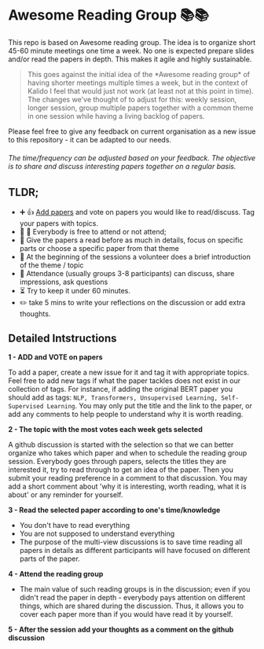 # Awesome Reading Group :books::books:

This repo is based on Awesome reading group. The idea is to organize short 45-60 minute meetings one time a week. No one is expected prepare slides and/or read the papers in depth. This makes it agile and highly sustainable.

<blockquote> This goes against the initial idea of the *Awesome reading group* of having shorter meetings multiple times a week, but in the context of Kalido I feel that would just not work (at least not at this point in time). The changes we've thought of to adjust for this: weekly session, longer session, group multiple papers together with a common theme in one session while having a living backlog of papers.</blockquote>

Please feel free to give any feedback on current organisation as a new issue to this repository - it can be adapted to our needs.   

###### The time/frequency can be adjusted based on your feedback. The objective is to share and discuss interesting papers together on a regular basis.

## TLDR;
   - :heavy_plus_sign: :+1: [Add papers](https://github.com/hadyelsahar/kalidoml-reading-group/issues/1) and vote on papers you would like to read/discuss. Tag your papers with topics.
   - :full_moon_with_face: :new_moon_with_face: Everybody is free to attend or not attend; 
   - :memo: Give the papers a read before as much in details, focus on specific parts or choose a specific paper from that theme
   - :loudspeaker: At the beginning of the sessions a volunteer does a brief introduction of the theme / topic
   - :speech_balloon: Attendance (usually groups 3-8 participants) can discuss, share impressions, ask questions 
   - :hourglass_flowing_sand: Try to keep it under 60 minutes.   
   - :pencil2: take 5 mins to write your reflections on the discussion or add extra thoughts. 

## Detailed Intstructions

**1 - ADD and VOTE on papers** 

To add a paper, create a new issue for it and tag it with appropriate topics. Feel free to add new tags if what the paper tackles does not exist in our collection of tags. For instance, if adding the original BERT paper you should add as tags: `NLP, Transformers, Unsupervised Learning, Self-Supervised Learning`.
You may only put the title and the link to the paper, or add any comments to help people to understand why it is worth reading.


**2 - The topic with the most votes each week gets selected**

A github discussion is started with the selection so that we can better organize who takes which paper and when to schedule the reading group session. Everybody goes through papers, selects the titles they are interested it, try to read through to get an idea of the paper. Then you submit your reading preference in a comment to that discussion. You may add a short comment about 'why it is interesting, worth reading, what it is about' or any reminder for yourself.

**3 - Read the selected paper according to one's time/knowledge​**
- You don't have to read everything
- You are not supposed to understand everything
- The purpose of the multi-view discussions is to save time reading all papers in details as different participants will have focused on different parts of the paper. 

**4 - Attend the reading group** 
- The main value of such reading groups is in the discussion; even if you didn't read the paper in depth - everybody pays attention on different things, which are shared during the discussion. Thus, it allows you to cover each paper more than if you would have read it by yourself.  


**5 - After the session add your thoughts as a comment on the github discussion**

